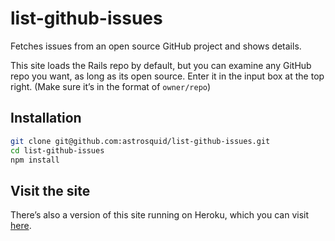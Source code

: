 # list-github-issues
Fetches issues from an open source GitHub project and shows details. 

This site loads the Rails repo by default, but you can examine any GitHub repo you want, as long as its open source. Enter it in the input box at the top right. (Make sure it’s in the format of `owner/repo`)

## Installation
```bash
git clone git@github.com:astrosquid/list-github-issues.git
cd list-github-issues
npm install
```

## Visit the site
There’s also a version of this site running on Heroku, which you can visit [here](https://list-github-issues.herokuapp.com/).